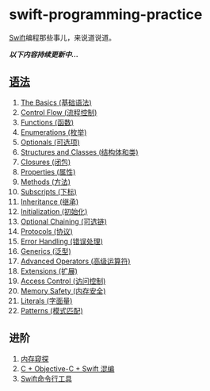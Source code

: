 # swift-programming-practice
[Swift](https://developer.apple.com/documentation/swift)编程那些事儿，来说道说道。

***以下内容持续更新中...***



## [语法](https://docs.swift.org/swift-book/)

1. [The Basics (基础语法)](Docs/语法/The%20Basics%20(基础语法).md)
2. [Control Flow (流程控制)](Docs/语法/Control%20Flow%20(流程控制).md)
3. [Functions (函数)](Docs/语法/Functions%20(函数).md)
4. [Enumerations (枚举)](Docs/语法/Enumerations%20(枚举).md)
5. [Optionals (可选项)](Docs/语法/Optionals%20(可选项).md)
6. [Structures and Classes (结构体和类)](Docs/语法/Structures%20and%20Classes%20(结构体和类).md)
7. [Closures (闭包)](Docs/语法/Closures%20(闭包).md)
8. [Properties (属性)](Docs/语法/Properties%20(属性).md)
9. [Methods (方法)](Docs/语法/Methods%20(方法).md)
10. [Subscripts (下标)](Docs/语法/Subscripts%20(下标).md)
11. [Inheritance (继承)](Docs/语法/Inheritance%20(继承).md)
12. [Initialization (初始化)](Docs/语法/Initialization%20(初始化).md)
13. [Optional Chaining (可选链)](Docs/语法/Optional%20Chaining%20(可选链).md)
14. [Protocols (协议)](Docs/语法/Protocols%20(协议).md)
15. [Error Handling (错误处理)](Docs/语法/Error%20Handling%20(错误处理).md)
16. [Generics (泛型)](Docs/语法/Generics%20(泛型).md)
17. [Advanced Operators (高级运算符)](Docs/语法/Advanced%20Operators%20(高级运算符).md)
18. [Extensions (扩展)](Docs/语法/Extensions%20(扩展).md)
19. [Access Control (访问控制)](Docs/语法/Access%20Control%20(访问控制).md)
20. [Memory Safety (内存安全)](Docs/语法/Memory%20Safety%20(内存安全).md)
21. [Literals (字面量)](Docs/语法/Literals%20(字面量).md)
22. [Patterns (模式匹配)](Docs/语法/Patterns%20(模式匹配).md)



## 进阶

1. [内存窥探](Docs/进阶/内存窥探.md)
2. [C + Objective-C + Swift 混编](Docs/进阶/C+Objective-C+Swift混编.md)
3. [Swift命令行工具](Docs/进阶/Swift命令行工具.md)

